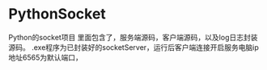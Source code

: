 # PythonSocket
Python的socket项目
里面包含了，服务端源码，客户端源码，以及log日志封装源码。
.exe程序为已封装好的socketServer，运行后客户端连接开启服务电脑ip地址6565为默认端口，

